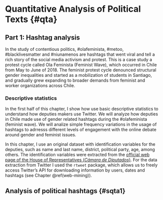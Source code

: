 # Quantitative Analysis of Political Texts {#qta}


## Part 1: Hashtag analysis 


In the study of contentious politics, #olafeminista, #metoo, #blacklivesmatter and #niunamenos are hashtags that went viral and tell a rich story of the social media activism and protest. This is a case study a protest cycle called Ola Feminista (Feminist Wave), which occurred in Chile from May to June of 2018. The feminist protest cycle denounced structural gender inequalities and started as a mobilization of students in Santiago, and gradually grew expanding to broader demands from feminist and worker organizations across Chile.

### Descriptive statistics

In the first half of this chapter, I show how use basic descriptive statistics to understand how deputies makers use Twitter. We will analyze how deputies in Chile made use of gender related hashtags during the #olafeminista (feminist wave). We will analize simple frequency variations in the usage of hashtags to adrresss different levels of engagement with the online debate around gender and feminist issues.  

In this chapter, I use an original dataset with identification variables for the deputies, such as name and last name, district, political party, age, among others.  The identification variables were extracted from the [official web page of the House of Representatives (*Cámara de Diputados*)](https://www.camara.cl/camara/deputys.aspx#tab). For the data extraction from Twitter I used the `rtweet` package, which allows us to freely access Twitter’s API for downloading information by users, dates and hashtags (see Chapter \@ref(web-mining)).

## Analysis of political hashtags {#sqta1}
